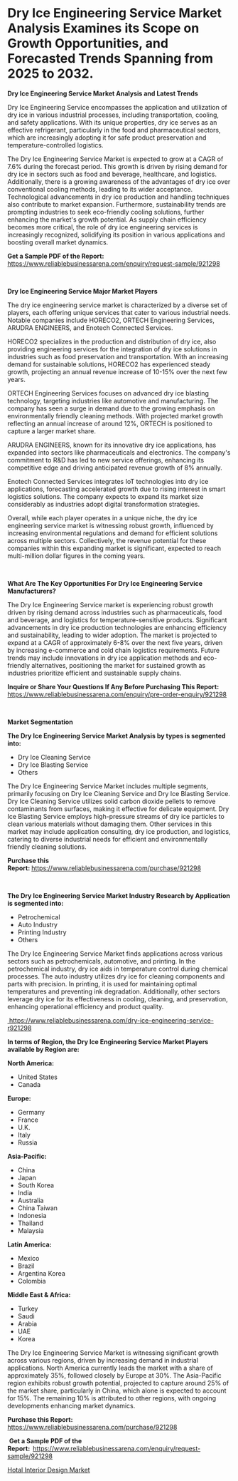 <p><h1>Dry Ice Engineering Service Market Analysis Examines its Scope on Growth Opportunities, and Forecasted Trends Spanning from 2025 to 2032.</h1></p><p><strong>Dry Ice Engineering Service Market Analysis and Latest Trends</strong></p>
<p><p>Dry Ice Engineering Service encompasses the application and utilization of dry ice in various industrial processes, including transportation, cooling, and safety applications. With its unique properties, dry ice serves as an effective refrigerant, particularly in the food and pharmaceutical sectors, which are increasingly adopting it for safe product preservation and temperature-controlled logistics.</p><p>The Dry Ice Engineering Service Market is expected to grow at a CAGR of 7.6% during the forecast period. This growth is driven by rising demand for dry ice in sectors such as food and beverage, healthcare, and logistics. Additionally, there is a growing awareness of the advantages of dry ice over conventional cooling methods, leading to its wider acceptance. Technological advancements in dry ice production and handling techniques also contribute to market expansion. Furthermore, sustainability trends are prompting industries to seek eco-friendly cooling solutions, further enhancing the market's growth potential. As supply chain efficiency becomes more critical, the role of dry ice engineering services is increasingly recognized, solidifying its position in various applications and boosting overall market dynamics.</p></p>
<p><strong>Get a Sample PDF of the Report:&nbsp;</strong> <a href="https://www.reliablebusinessarena.com/enquiry/request-sample/921298?utm_campaign=2517&utm_medium=2&utm_source=Github&utm_content=ia&utm_term=07032025&utm_id=dry-ice-engineering-service">https://www.reliablebusinessarena.com/enquiry/request-sample/921298</a></p>
<p>&nbsp;</p>
<p><strong>Dry Ice Engineering Service Major Market Players</strong></p>
<p><p>The dry ice engineering service market is characterized by a diverse set of players, each offering unique services that cater to various industrial needs. Notable companies include HORECO2, ORTECH Engineering Services, ARUDRA ENGINEERS, and Enotech Connected Services.</p><p>HORECO2 specializes in the production and distribution of dry ice, also providing engineering services for the integration of dry ice solutions in industries such as food preservation and transportation. With an increasing demand for sustainable solutions, HORECO2 has experienced steady growth, projecting an annual revenue increase of 10-15% over the next few years.</p><p>ORTECH Engineering Services focuses on advanced dry ice blasting technology, targeting industries like automotive and manufacturing. The company has seen a surge in demand due to the growing emphasis on environmentally friendly cleaning methods. With projected market growth reflecting an annual increase of around 12%, ORTECH is positioned to capture a larger market share.</p><p>ARUDRA ENGINEERS, known for its innovative dry ice applications, has expanded into sectors like pharmaceuticals and electronics. The company's commitment to R&D has led to new service offerings, enhancing its competitive edge and driving anticipated revenue growth of 8% annually.</p><p>Enotech Connected Services integrates IoT technologies into dry ice applications, forecasting accelerated growth due to rising interest in smart logistics solutions. The company expects to expand its market size considerably as industries adopt digital transformation strategies.</p><p>Overall, while each player operates in a unique niche, the dry ice engineering service market is witnessing robust growth, influenced by increasing environmental regulations and demand for efficient solutions across multiple sectors. Collectively, the revenue potential for these companies within this expanding market is significant, expected to reach multi-million dollar figures in the coming years.</p></p>
<p>&nbsp;</p>
<p><strong>What Are The Key Opportunities For Dry Ice Engineering Service Manufacturers?</strong></p>
<p><p>The Dry Ice Engineering Service market is experiencing robust growth driven by rising demand across industries such as pharmaceuticals, food and beverage, and logistics for temperature-sensitive products. Significant advancements in dry ice production technologies are enhancing efficiency and sustainability, leading to wider adoption. The market is projected to expand at a CAGR of approximately 6-8% over the next five years, driven by increasing e-commerce and cold chain logistics requirements. Future trends may include innovations in dry ice application methods and eco-friendly alternatives, positioning the market for sustained growth as industries prioritize efficient and sustainable supply chains.</p></p>
<p><strong>Inquire or Share Your Questions If Any Before Purchasing This Report:</strong> <a href="https://www.reliablebusinessarena.com/enquiry/pre-order-enquiry/921298?utm_campaign=2517&utm_medium=2&utm_source=Github&utm_content=ia&utm_term=07032025&utm_id=dry-ice-engineering-service">https://www.reliablebusinessarena.com/enquiry/pre-order-enquiry/921298</a></p>
<p>&nbsp;</p>
<p><strong>Market Segmentation</strong></p>
<p><strong>The Dry Ice Engineering Service Market Analysis by types is segmented into:</strong></p>
<p><ul><li>Dry Ice Cleaning Service</li><li>Dry Ice Blasting Service</li><li>Others</li></ul></p>
<p><p>The Dry Ice Engineering Service Market includes multiple segments, primarily focusing on Dry Ice Cleaning Service and Dry Ice Blasting Service. Dry Ice Cleaning Service utilizes solid carbon dioxide pellets to remove contaminants from surfaces, making it effective for delicate equipment. Dry Ice Blasting Service employs high-pressure streams of dry ice particles to clean various materials without damaging them. Other services in this market may include application consulting, dry ice production, and logistics, catering to diverse industrial needs for efficient and environmentally friendly cleaning solutions.</p></p>
<p><strong>Purchase this Report:&nbsp;</strong><a href="https://www.reliablebusinessarena.com/purchase/921298?utm_campaign=2517&utm_medium=2&utm_source=Github&utm_content=ia&utm_term=07032025&utm_id=dry-ice-engineering-service">https://www.reliablebusinessarena.com/purchase/921298</a></p>
<p>&nbsp;</p>
<p><strong>The Dry Ice Engineering Service Market Industry Research by Application is segmented into:</strong></p>
<p><ul><li>Petrochemical</li><li>Auto Industry</li><li>Printing Industry</li><li>Others</li></ul></p>
<p><p>The Dry Ice Engineering Service Market finds applications across various sectors such as petrochemicals, automotive, and printing. In the petrochemical industry, dry ice aids in temperature control during chemical processes. The auto industry utilizes dry ice for cleaning components and parts with precision. In printing, it is used for maintaining optimal temperatures and preventing ink degradation. Additionally, other sectors leverage dry ice for its effectiveness in cooling, cleaning, and preservation, enhancing operational efficiency and product quality.</p></p>
<p><a href="https://www.reliablebusinessarena.com/dry-ice-engineering-service-r921298?utm_campaign=2517&utm_medium=2&utm_source=Github&utm_content=ia&utm_term=07032025&utm_id=dry-ice-engineering-service">&nbsp;https://www.reliablebusinessarena.com/dry-ice-engineering-service-r921298</a></p>
<p><strong>In terms of Region, the Dry Ice Engineering Service Market Players available by Region are:</strong></p>
<p>
    <p> <strong> North America: </strong>
        <ul>
            <li>United States</li>
            <li>Canada</li>
        </ul>
        </p> 
    <p> <strong> Europe: </strong>
        <ul>
            <li>Germany</li>
            <li>France</li>
            <li>U.K.</li>
            <li>Italy</li>
            <li>Russia</li>
        </ul>
        </p> 
    <p> <strong> Asia-Pacific: </strong>
        <ul>
            <li>China</li>
            <li>Japan</li>
            <li>South Korea</li>
            <li>India</li>
            <li>Australia</li>
            <li>China Taiwan</li>
            <li>Indonesia</li>
            <li>Thailand</li>
            <li>Malaysia</li>
        </ul>
        </p> 
    <p> <strong> Latin America: </strong>
        <ul>
            <li>Mexico</li>
            <li>Brazil</li>
            <li>Argentina Korea</li>
            <li>Colombia</li>
        </ul>
        </p> 
    <p> <strong> Middle East & Africa: </strong>
        <ul>
            <li>Turkey</li>
            <li>Saudi</li>
            <li>Arabia</li>
            <li>UAE</li>
            <li>Korea</li>
        </ul>
    </p>
    </p>
<p><p>The Dry Ice Engineering Service Market is witnessing significant growth across various regions, driven by increasing demand in industrial applications. North America currently leads the market with a share of approximately 35%, followed closely by Europe at 30%. The Asia-Pacific region exhibits robust growth potential, projected to capture around 25% of the market share, particularly in China, which alone is expected to account for 15%. The remaining 10% is attributed to other regions, with ongoing developments enhancing market dynamics.</p></p>
<p><strong>Purchase this Report: </strong><a href="https://www.reliablebusinessarena.com/purchase/921298?utm_campaign=2517&utm_medium=2&utm_source=Github&utm_content=ia&utm_term=07032025&utm_id=dry-ice-engineering-service">https://www.reliablebusinessarena.com/purchase/921298</a></p>
<p>&nbsp;<strong>Get a Sample PDF of the Report:&nbsp;&nbsp;</strong><a href="https://www.reliablebusinessarena.com/enquiry/request-sample/921298?utm_campaign=2517&utm_medium=2&utm_source=Github&utm_content=ia&utm_term=07032025&utm_id=dry-ice-engineering-service">https://www.reliablebusinessarena.com/enquiry/request-sample/921298</a></p>
<p><strong></strong></p>
<p><p><a href="https://github.com/yankimber90yankim/Market-Research-Report-List-1/blob/main/hotal-interior-design-market.md?utm_campaign=2517&utm_medium=2&utm_source=Github&utm_content=ia&utm_term=07032025&utm_id=dry-ice-engineering-service">Hotal Interior Design Market</a></p></p>